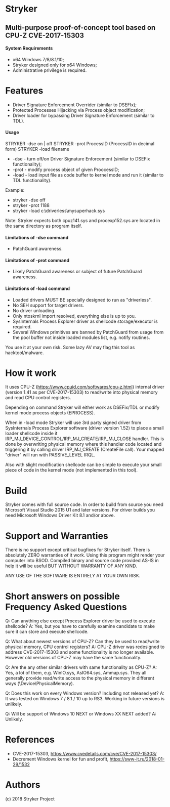 
# Stryker
## Multi-purpose proof-of-concept tool based on CPU-Z CVE-2017-15303

#### System Requirements

+ x64 Windows 7/8/8.1/10;
+ Stryker designed only for x64 Windows;
+ Administrative privilege is required.

# Features

+ Driver Signature Enforcement Overrider (similar to DSEFIx);
+ Protected Processes Hijacking via Process object modification;
+ Driver loader for bypassing Driver Signature Enforcement (similar to TDL).

#### Usage

STRYKER -dse on | off
STRYKER -prot ProcessID (ProcessID in decimal form)
STRYKER -load filename
* -dse   - turn off/on Driver Signature Enforcement (similar to DSEFix functionality);
* -prot  - modify process object of given ProocessID;
* -load  - load input file as code buffer to kernel mode and run it (similar to TDL functionality).

Example:
+ stryker -dse off
+ stryker -prot 1188
+ stryker -load c:\driverless\mysuperhack.sys

Note:
Stryker expects both cpuz141.sys and procexp152.sys are located in the same directory as program itself.

#### Limitations of -dse command

+ PatchGuard awareness.

#### Limitations of -prot command

+ Likely PatchGuard awareness or subject of future PatchGuard awareness.

#### Limitations of -load command

+ Loaded drivers MUST BE specially designed to run as "driverless".
+ No SEH support for target drivers.
+ No driver unloading.
+ Only ntoskrnl import resolved, everything else is up to you.
+ SysInternals Process Explorer driver as shellcode storage/executor is required.
+ Several Windows primitives are banned by PatchGuard from usage from the pool buffer not inside loaded modules list, e.g. notify routines.

You use it at your own risk. Some lazy AV may flag this tool as hacktool/malware.

# How it work

It uses CPU-Z (https://www.cpuid.com/softwares/cpu-z.html) internal driver (version 1.41 as per CVE-2017-15303) to read/write into physical memory and read CPU control registers.

Depending on command Stryker will either work as DSEFix/TDL or modify kernel mode process objects (EPROCESS). 

When in -load mode Stryker will use 3rd party signed driver from SysInternals Process Explorer software (driver version 1.52) to place a small loader shellcode inside it IRP_MJ_DEVICE_CONTROL/IRP_MJ_CREATE/IRP_MJ_CLOSE handler. This is done by overwriting physical memory where this handler code located and triggering it by calling driver IRP_MJ_CREATE (CreateFile call). Your mapped "driver" will run with PASSIVE_LEVEL IRQL.

Also with slight modification shellcode can be simple to execute your small piece of code in the kernel mode (not implemented in this tool).

# Build 

Stryker comes with full source code.
In order to build from source you need Microsoft Visual Studio 2015 U1 and later versions. For driver builds you need Microsoft Windows Driver Kit 8.1 and/or above.

# Support and Warranties

There is no support except critical bugfixes for Stryker itself. There is absolutely ZERO warranties of it work. 
Using this program might render your computer into BSOD. Compiled binary and source code provided AS-IS in help it will be useful BUT WITHOUT WARRANTY OF ANY KIND.

ANY USE OF THE SOFTWARE IS ENTIRELY AT YOUR OWN RISK.

#  Short answers on possible Frequency Asked Questions
Q: Can anything else except Process Explorer driver be used to execute shellcode?
A: Yes, but you have to carefully examine candidate to make sure it can store and execute shellcode.

Q: What about newest versions of CPU-Z? Can they be used to read/write physical memory, CPU control registers?
A: CPU-Z driver was redesigned to address CVE-2017-15303 and some functionality is no longer available. However old versions of CPU-Z may have the same functionality.

Q: Are the any other similar drivers with same functionality as CPU-Z?
A: Yes, a lot of them, e.g. WinIO.sys, AsIO64.sys, Ammap.sys. They all generally provide read/write access to the physical memory in different ways (\Device\PhysicalMemory).

Q: Does this work on every Windows version? Including not released yet?
A: It was tested on Windows 7 / 8.1 / 10 up to RS3. Working in future versions is unlikely.

Q: Will be support of Windows 10 NEXT or Windows XX NEXT added?
A: Unlikely.

# References

* CVE-2017-15303, https://www.cvedetails.com/cve/CVE-2017-15303/
* Decrement Windows kernel for fun and profit, https://sww-it.ru/2018-01-29/1532

# Authors

(c) 2018 Stryker Project

